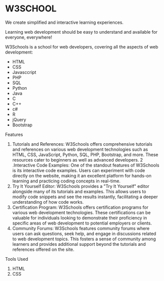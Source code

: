 # W3SCHOOL

We create simplified and interactive learning experiences.

Learning web development should be easy to understand and available for everyone, everywhere!

W3Schools is a school for web developers, covering all the aspects of web development:

- HTML
- CSS
- Javasccript
- PHP
- SQL
- Python
- Java
- C
- C++
- c#
- R
- jQuery
- Bootstrap

Features

1. Tutorials and References: W3Schools offers comprehensive tutorials and references on various web development technologies such as HTML, CSS, JavaScript, Python, SQL, PHP, Bootstrap, and more. These resources cater to beginners as well as advanced developers.
2 .Interactive Code Examples: One of the standout features of W3Schools is its interactive code examples. Users can experiment with code directly on the website, making it an excellent platform for hands-on learning and practicing coding concepts in real-time.
3. Try It Yourself Editor: W3Schools provides a "Try It Yourself" editor alongside many of its tutorials and examples. This allows users to modify code snippets and see the results instantly, facilitating a deeper understanding of how code works.
4. Certification Program: W3Schools offers certification programs for various web development technologies. These certifications can be valuable for individuals looking to demonstrate their proficiency in specific areas of web development to potential employers or clients.
5. Community Forums: W3Schools features community forums where users can ask questions, seek help, and engage in discussions related to web development topics. This fosters a sense of community among learners and provides additional support beyond the tutorials and references offered on the site.

Tools Used

1. HTML
2. CSS
